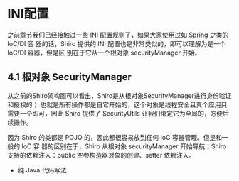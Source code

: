 # INI配置

之前章节我们已经接触过一些 INI 配置规则了，如果大家使用过如 Spring 之类的 IoC/DI 容
器的话，Shiro 提供的 INI 配置也是非常类似的，即可以理解为是一个 IoC/DI 容器，但是区
别在于它从一个根对象 securityManager 开始。

## 4.1 根对象 SecurityManager

从之前的Shiro架构图可以看出，Shiro是从根对象SecurityManager进行身份验证和授权的；
也就是所有操作都是自它开始的，这个对象是线程安全且真个应用只需要一个即可，因此
Shiro 提供了 SecurityUtils 让我们绑定它为全局的，方便后续操作。

因为 Shiro 的类都是 POJO 的，因此都很容易放到任何 IoC 容器管理。但是和一般的 IoC 容
器的区别在于，Shiro 从根对象 securityManager 开始导航；Shiro 支持的依赖注入：public
空参构造器对象的创建、setter 依赖注入。

+ 纯 Java 代码写法